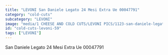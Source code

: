 ```yaml
---
title: "LEVONI San Daniele Legato 24 Mesi Extra Ue 00047791"
category: "cold-cuts"
subcategory: "LEVONI"
image: "media/1 CHEESE AND COLD CUTS/LEVONI PICS/1123-san-daniele-legato-24-mesi-extra-ue-00047791.jpg"
id: "cold-cuts-levoni-59"
tags: ["LEVONI"]
---
```


San Daniele Legato 24 Mesi Extra Ue 00047791
